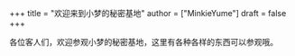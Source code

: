 +++
title = "欢迎来到小梦的秘密基地"
author = ["MinkieYume"]
draft = false
+++

各位客人们，欢迎参观小梦的秘密基地，这里有各种各样的东西可以参观哦。
